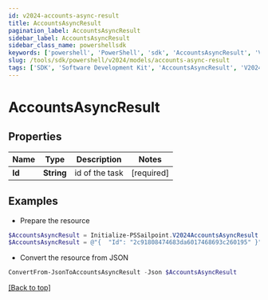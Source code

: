 ```yaml
---
id: v2024-accounts-async-result
title: AccountsAsyncResult
pagination_label: AccountsAsyncResult
sidebar_label: AccountsAsyncResult
sidebar_class_name: powershellsdk
keywords: ['powershell', 'PowerShell', 'sdk', 'AccountsAsyncResult', 'V2024AccountsAsyncResult'] 
slug: /tools/sdk/powershell/v2024/models/accounts-async-result
tags: ['SDK', 'Software Development Kit', 'AccountsAsyncResult', 'V2024AccountsAsyncResult']
---
```



# AccountsAsyncResult

## Properties

Name | Type | Description | Notes
------------ | ------------- | ------------- | -------------
**Id** | **String** | id of the task | [required]

## Examples

- Prepare the resource
```powershell
$AccountsAsyncResult = Initialize-PSSailpoint.V2024AccountsAsyncResult  -Id 2c91808474683da6017468693c260195
$AccountsAsyncResult = @"{  "Id": "2c91808474683da6017468693c260195" }"@
```

- Convert the resource from JSON
```powershell
ConvertFrom-JsonToAccountsAsyncResult -Json $AccountsAsyncResult
```


[[Back to top]](#) 

